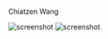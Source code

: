 Chiatzen Wang

![screenshot](https://i.imgur.com/ImZwGVp.png)
![screenshot](https://i.imgur.com/oA08taK.png)